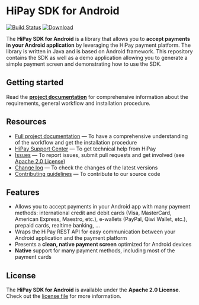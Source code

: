 # HiPay SDK for Android

[![Build Status](https://circleci.com/gh/hipay/hipay-fullservice-sdk-android/tree/master.svg?style=shield)](https://circleci.com/gh/hipay/hipay-fullservice-sdk-ios/tree/master) [ ![Download](https://api.bintray.com/packages/hipayandroid/maven/hipayfullservice/images/download.svg) ](https://bintray.com/hipayandroid/maven/hipayfullservice/_latestVersion)



The **HiPay SDK for Android** is a library that allows you to **accept payments in your Android application** by leveraging the HiPay payment platform. The library is written in Java and is based on Android framework. This repository contains the SDK as well as a demo application allowing you to generate a simple payment screen and demonstrating how to use the SDK.

## Getting started

Read the **[project documentation][doc-home]** for comprehensive information about the requirements, general workflow and installation procedure.

## Resources
- [Full project documentation][doc-home] — To have a comprehensive understanding of the workflow and get the installation procedure
- [HiPay Support Center][hipay-help] — To get technical help from HiPay
- [Issues][project-issues] — To report issues, submit pull requests and get involved (see [Apache 2.0 License][project-license])
- [Change log][project-changelog] — To check the changes of the latest versions
- [Contributing guidelines][project-contributing] — To contribute to our source code

## Features

- Allows you to accept payments in your Android app with many payment methods: international credit and debit cards (Visa, MasterCard, American Express, Maestro, etc.), e-wallets (PayPal, Qiwi Wallet, etc.), prepaid cards, realtime banking, …
- Wraps the HiPay REST API for easy communication between your Android application and the payment platform
- Presents a **clean, native payment screen** optimized for Android devices
- **Native** support for many payment methods, including most of the payment cards

## License

The **HiPay SDK for Android** is available under the **Apache 2.0 License**. Check out the [license file][project-license] for more information.

[doc-home]: https://developer.hipay.com/doc/hipay-fullservice-sdk-android/

[hipay-help]: https://support.hipay.com/hc/fr

[project-issues]: https://github.com/hipay/hipay-fullservice-sdk-android/issues

[project-license]: LICENSE.md
[project-changelog]: CHANGELOG.md
[project-contributing]: CONTRIBUTING.md
